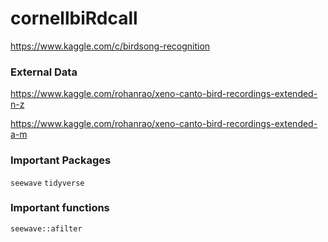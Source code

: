 # cornellbiRdcall

https://www.kaggle.com/c/birdsong-recognition

### External Data

https://www.kaggle.com/rohanrao/xeno-canto-bird-recordings-extended-n-z

https://www.kaggle.com/rohanrao/xeno-canto-bird-recordings-extended-a-m

### Important Packages

`seewave`
`tidyverse`

### Important functions

```{r}
seewave::afilter

```
